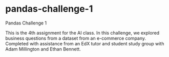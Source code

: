 # pandas-challenge-1
Pandas Challenge 1

This is the 4th assignment for the AI class. In this challenge, we explored business questions from a dataset from an e-commerce company. Completed with assistance from an EdX tutor and student study group with Adam Millington and Ethan Bennett. 
